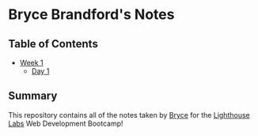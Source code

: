 # Bryce Brandford's Notes
## Table of Contents
* [Week 1](/Week1)
  * [Day 1](/Week1/Day1/What_Should_I_Do_for_Lunch_Tips.md)
## Summary 

This repository contains all of the notes taken by [Bryce](https://github.com/BBrandford11) for the [Lighthouse Labs](https://www.lighthouselabs.ca/) Web Development Bootcamp!